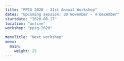 ```yaml
---
title: "PPIG 2020 - 31st Annual Workshop"
dates: "Upcoming session: 30 November - 4 December"
startdate: "2020-08-17"
location: "online"
workshop: "ppig-2020"

menuTitle: "Next workshop"
menu:
  main:
    weight: 25
---
```

